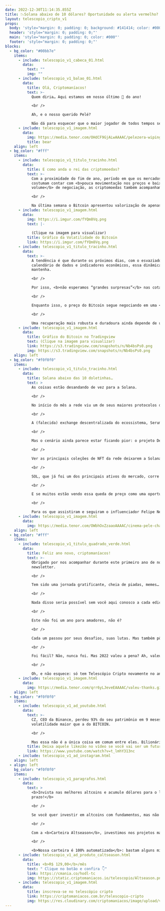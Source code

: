 ```yaml
---
date: 2022-12-30T11:14:35.855Z
title: 📉Solana abaixo de 10 dólares? Oportunidade ou alerta vermelho? 🔴
layout: telescopio_cripto_v1
props:
  body: 'style="margin: 0; padding: 0; background: #141414; color: #000"'
  header: 'style="margin: 0; padding: 0;"'
  main: 'style="margin: 0; padding: 0; color: #000"'
  footer: 'style="margin: 0; padding: 0;"'
blocks:
  - bg_color: "#00bb7e"
    items:
      - include: telescopio_v1_cabeca_01.html
        data:
          text: ""
          img: ""
      - include: telescopio_v1_balao_01.html
        data:
          title: Olá, Criptomaníacos!
          text: >-
            Quem diria… Aqui estamos em nosso último 🔭 do ano!

            <br />

            Ah, e o nosso querido Pelé? 

            Não dá para esquecer que o maior jogador de todos tempos se foi, mas vamos lembrar do rei com a alegria e irreverência que ele sempre teve.  ⚽👑
      - include: telescopio_v1_imagem.html
        data:
          img: https://media.tenor.com/OHdCF9GjALwAAAAC/pelezera-wiping-mouth.gif
          title: bear
    align: left
  - bg_color: "#fff"
    items:
      - include: telescopio_v1_titulo_tracinho.html
        data:
          title: E como anda o rei das criptomoedas?
          text: >-
            Com a proximidade do fim de ano, período em que os mercados globais
            costumam contar com <b>pouca movimentação nos preços e baixo
            volume</b> de negociação, as criptomoedas também acompanham.

            <br />

            Na última semana o Bitcoin apresentou valorização de apenas <b>+0,56%</b> e viu sua volatilidade cair para o <b>menor patamar da história</b>:
      - include: telescopio_v1_imagem.html
        data:
          img: https://i.imgur.com/fYQm8Vq.png
          text: |-
            
            (Clique na imagem para visualizar)
          title: Gráfico da Volatilidade do Bitcoin
          link: https://i.imgur.com/fYQm8Vq.png
      - include: telescopio_v1_titulo_tracinho.html
        data:
          text: >-
            A tendência é que durante os próximos dias, com o esvaziado
            calendário de dados e indicadores econômicos, essa dinâmica se
            mantenha.

            <br />

            Por isso, <b>não esperamos “grandes surpresas”</b> nas cotações nessa reta final de 2022.

            <br />

            Enquanto isso, o preço do Bitcoin segue negociando em uma <b>tendência de baixa</b>, apresentando topos e fundos mais baixos que os anteriores após retestar o importante nível de resistência em <b>US$18.000</b> e voltar a cair.

            <br />

            Uma recuperação mais robusta e duradoura ainda depende de uma melhora do cenário macroeconômico e da superação dessa resistência, que vai marcada pelo retângulo em nosso gráfico:
      - include: telescopio_v1_imagem.html
        data:
          title: Gráfico do Bitcoin no Tradingview
          text: (Clique na imagem para visualizar)
          link: https://s3.tradingview.com/snapshots/n/Nb4bsPs0.png
          img: https://s3.tradingview.com/snapshots/n/Nb4bsPs0.png
    align: left
  - bg_color: "#f0f0f0"
    items:
      - include: telescopio_v1_titulo_tracinho.html
        data:
          title: Solana abaixo das 10 doletinhas…
          text: >
            As coisas estão desandando de vez para a Solana. 

            <br />

            No início do mês a rede viu um de seus maiores protocolos de DeFi, Raydium,  ser hackeado em 2 milhões de dólares e os fundos dos usuários se reduzir pela perda da confiança no projeto.

            <br />

            A (falecida) exchange descentralizada do ecossistema, Serum, precisou focar seus esforços em um projeto da comunidade chamado Openbook para tentar se manter relevante no cenário cripto.

            <br />

            Mas o cenário ainda parece estar ficando pior: o projeto DeGods informou que a sua coleção NFT será migrada para a blockchain da Ethereum no primeiro trimestre do próximo ano, enquanto a coleção y00ts NFT, que também foi primeiramente idealizada para a rede Solana, será transferida para o Polygon.

            <br />

            Ver as principais coleções de NFT da rede deixarem a Solana é um péssimo sinal, já que até a alguns meses atrás dizia-se que a blockchain era ideal para tokens não-fungíveis, por ser super rápida e muito barata.

            <br />

            SOL, que já foi um dos principais ativos do mercado, corre o risco de perder seu lugar entre as 20 maiores capitalizações do setor. 

            <br />

            E se muitos estão vendo essa queda de preço como uma oportunidade única de compra, é importante também lembrar que esse pode ser um sinal vermelho: olhando fundamentalmente para a moeda, a situação ainda não parece confortável para 2023.

            <br />

            Para os que assistiram e seguiram o influenciador Felipe Neto quando ele se posicionou como um investidor de SOL, a sensação é de que “teria sido melhor ter ido ver o filme do Pelé”.
      - include: telescopio_v1_imagem.html
        data:
          img: https://media.tenor.com/OWbhOxZzaaoAAAAC/cinema-pele-chaves.gif
    align: left
  - bg_color: "#fff"
    items:
      - include: telescopio_v1_titulo_quadrado_verde.html
        data:
          title: Feliz ano novo, criptomaníacos!
          text: >-
            Obrigado por nos acompanhar durante este primeiro ano de nossa
            newsletter. 

            <br />

            Tem sido uma jornada gratificante, cheia de piadas, memes… mas sem colocar o conhecimento em primeiro lugar!

            <br />

            Nada disso seria possível sem você aqui conosco a cada edição. ❤️

            <br />

            Este não foi um ano para amadores, não é? 

            <br />

            Cada um passou por seus desafios, suas lutas. Mas também pôde crescer e se tornar um(a) investidor(a) melhor, uma pessoa melhor.

            <br />

            Foi fácil? Não, nunca foi. Mas 2022 valeu a pena? Ah, valeu! 💪

            <br />

            Oh, e não esquece: só tem Telescópio Cripto novamente no ano que vem! 
      - include: telescopio_v1_imagem.html
        data:
          img: https://media.tenor.com/qrr6yLJeveEAAAAC/valeu-thanks.gif
    align: left
  - bg_color: "#f0f0f0"
    items:
      - include: telescopio_v1_ad_youtube.html
        data:
          text: >-
            CZ, CEO da Binance, perdeu 93% do seu patrimônio em 9 meses. Uma
            volatilidade maior que a do BITCOIN.

            <br />

            Mas essa não é a única coisa em comum entre eles. Bilionários e o BTC possuem um segredo que os fazem ressurgir das cinzas, quando todos já os consideram mortos.
          title: Deixa aquele likezão no vídeo se você vai ser um futuro bilionário!
          link: https://www.youtube.com/watch?v=t_lmhY313nc
      - include: telescopio_v1_ad_instagram.html
    align: left
  - align: left
    bg_color: "#f0f0f0"
    items:
      - include: telescopio_v1_paragrafos.html
        data:
          text: >
            <b>Invista nas melhores altcoins e acumule dólares para o longo
            prazo!</b>

            <br />

            Se você quer investir em altcoins com fundamentos, mas não sabe como avaliar os projetos e não consegue acertar os preços de entrada, temos a solução pra você.

            <br />

            Com a <b>Carteira Altseason</b>, investimos nos projetos mais promissores para o longo prazo, como Ethereum, Aave, Polygon e outros, aproveitando os melhores preços!

            <br />

            <b>Nossa carteira é 100% automatizada</b>: bastam alguns minutos para configurá-la e deixá-la rebalancear os seus ativos — não temos acesso aos seus fundos, podemos apenas rebalancear o seu portfólio.
      - include: telescopio_v1_ad_produto_caltseason.html
        data:
          title: <b>R$ 129,00</b>/mês
          text: " Clique no botão e confira 👇"
          link: https://cmania.co/hodl-tc
          img: https://static.criptomaniacos.io/telescopio/Altseason.png
      - include: telescopio_v1_imagem.html
        data:
          title: inscreva-se no telescópio cripto
          link: https://criptomaniacos.com.br/telescopio-cripto
          img: https://res.cloudinary.com/criptomaniacos/image/upload/v1662133224/telescopio/inscreva-se-telescopio.png
---
```

